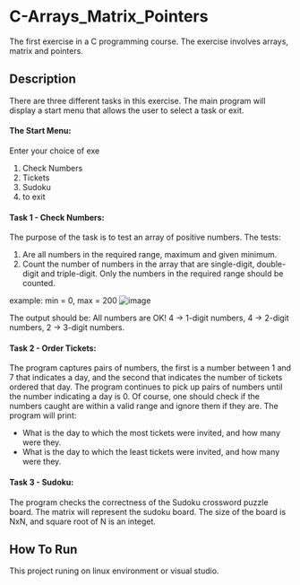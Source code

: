 # C-Arrays_Matrix_Pointers

The first exercise in a C programming course. 
The exercise involves arrays, matrix and pointers.

## Description
There are three different tasks in this exercise. The main program will display a start menu that allows the user to select a task or exit.

#### The Start Menu:
Enter your choice of exe
1. Check Numbers
2. Tickets
3. Sudoku
4. to exit

#### Task 1 - Check Numbers:
The purpose of the task is to test an array of positive numbers.
The tests:
1. Are all numbers in the required range, maximum and given minimum.
2. Count the number of numbers in the array that are single-digit, double-digit and triple-digit. Only the numbers in the required range should be counted.

  example:
  min = 0, max = 200
![image](https://user-images.githubusercontent.com/74857750/149549890-8de230a5-c5a0-480a-a090-0115d53c5e8a.png)

  The output should be:
  All numbers are OK!  4 -> 1-digit numbers,  4 -> 2-digit numbers, 2 -> 3-digit numbers.

#### Task 2 - Order Tickets:
The program captures pairs of numbers, the first is a number between 1 and 7 that indicates a day, and the second that indicates
the number of tickets ordered that day. 
The program continues to pick up pairs of numbers until the number indicating a day is 0. Of course, one should check if the numbers caught are within a valid range and ignore them if they are.
The program will print:
* What is the day to which the most tickets were invited, and how many were they.
* What is the day to which the least tickets were invited, and how many were they.

#### Task 3 - Sudoku:
The program checks the correctness of the Sudoku crossword puzzle board. The matrix will represent the sudoku board.
The size of the board is NxN, and square root of N is an integet.


## How To Run 
This project runing on linux environment or visual studio.

